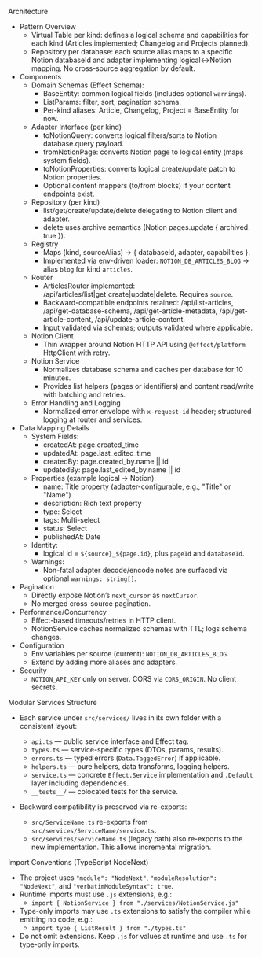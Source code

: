 
Architecture
- Pattern Overview
  - Virtual Table per kind: defines a logical schema and capabilities for each kind (Articles implemented; Changelog and Projects planned).
  - Repository per database: each source alias maps to a specific Notion databaseId and adapter implementing logical<->Notion mapping. No cross-source aggregation by default.
- Components
  - Domain Schemas (Effect Schema):
    - BaseEntity: common logical fields (includes optional `warnings`).
    - ListParams: filter, sort, pagination schema.
    - Per-kind aliases: Article, Changelog, Project = BaseEntity for now.
  - Adapter Interface (per kind)
    - toNotionQuery: converts logical filters/sorts to Notion database.query payload.
    - fromNotionPage: converts Notion page to logical entity (maps system fields).
    - toNotionProperties: converts logical create/update patch to Notion properties.
    - Optional content mappers (to/from blocks) if your content endpoints exist.
  - Repository (per kind)
    - list/get/create/update/delete delegating to Notion client and adapter.
    - delete uses archive semantics (Notion pages.update { archived: true }).
  - Registry
    - Maps (kind, sourceAlias) -> { databaseId, adapter, capabilities }.
    - Implemented via env-driven loader: `NOTION_DB_ARTICLES_BLOG` -> alias `blog` for kind `articles`.
  - Router
    - ArticlesRouter implemented: /api/articles/list|get|create|update|delete. Requires `source`.
    - Backward-compatible endpoints retained: /api/list-articles, /api/get-database-schema, /api/get-article-metadata, /api/get-article-content, /api/update-article-content.
    - Input validated via schemas; outputs validated where applicable.
  - Notion Client
    - Thin wrapper around Notion HTTP API using `@effect/platform` HttpClient with retry.
  - Notion Service
    - Normalizes database schema and caches per database for 10 minutes.
    - Provides list helpers (pages or identifiers) and content read/write with batching and retries.
  - Error Handling and Logging
    - Normalized error envelope with `x-request-id` header; structured logging at router and services.
- Data Mapping Details
  - System Fields:
    - createdAt: page.created_time
    - updatedAt: page.last_edited_time
    - createdBy: page.created_by.name || id
    - updatedBy: page.last_edited_by.name || id
  - Properties (example logical -> Notion):
    - name: Title property (adapter-configurable, e.g., "Title" or "Name")
    - description: Rich text property
    - type: Select
    - tags: Multi-select
    - status: Select
    - publishedAt: Date
  - Identity:
    - logical id = `${source}_${page.id}`, plus `pageId` and `databaseId`.
  - Warnings:
    - Non-fatal adapter decode/encode notes are surfaced via optional `warnings: string[]`.
- Pagination
  - Directly expose Notion’s `next_cursor` as `nextCursor`.
  - No merged cross-source pagination.
- Performance/Concurrency
  - Effect-based timeouts/retries in HTTP client.
  - NotionService caches normalized schemas with TTL; logs schema changes.
- Configuration
  - Env variables per source (current): `NOTION_DB_ARTICLES_BLOG`.
  - Extend by adding more aliases and adapters.
- Security
  - `NOTION_API_KEY` only on server. CORS via `CORS_ORIGIN`. No client secrets.

Modular Services Structure
- Each service under `src/services/` lives in its own folder with a
  consistent layout:
  - `api.ts` — public service interface and Effect tag.
  - `types.ts` — service-specific types (DTOs, params, results).
  - `errors.ts` — typed errors (`Data.TaggedError`) if applicable.
  - `helpers.ts` — pure helpers, data transforms, logging helpers.
  - `service.ts` — concrete `Effect.Service` implementation and `.Default`
    layer including dependencies.
  - `__tests__/` — colocated tests for the service.

- Backward compatibility is preserved via re-exports:
  - `src/ServiceName.ts` re-exports from `src/services/ServiceName/service.ts`.
  - `src/services/ServiceName.ts` (legacy path) also re-exports to the new
    implementation. This allows incremental migration.

Import Conventions (TypeScript NodeNext)
- The project uses `"module": "NodeNext"`, `"moduleResolution": "NodeNext"`,
  and `"verbatimModuleSyntax": true`.
- Runtime imports must use `.js` extensions, e.g.:
  - `import { NotionService } from "./services/NotionService.js"`
- Type-only imports may use `.ts` extensions to satisfy the compiler while
  emitting no code, e.g.:
  - `import type { ListResult } from "./types.ts"`
- Do not omit extensions. Keep `.js` for values at runtime and use `.ts` for
  type-only imports.